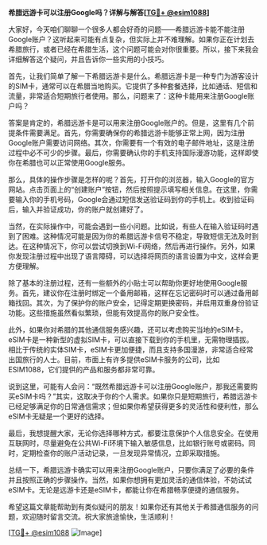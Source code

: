 **希腊远游卡可以注册Google吗？详解与解答[[TG💪+ @esim1088](https://t.me/s/esim1088)]**

大家好，今天咱们聊聊一个很多人都会好奇的问题——希腊远游卡能不能注册Google账户？这听起来可能有点复杂，但实际上并不难理解。如果你正在计划去希腊旅行，或者已经在希腊生活，这个问题可能会对你很重要。所以，接下来我会详细解答这个疑问，并且告诉你一些实用的小技巧。

首先，让我们简单了解一下希腊远游卡是什么。希腊远游卡是一种专门为游客设计的SIM卡，通常可以在希腊当地购买。它提供了多种套餐选择，比如通话、短信和流量，非常适合短期旅行者使用。那么，问题来了：这种卡能用来注册Google账户吗？

答案是肯定的，希腊远游卡是可以用来注册Google账户的。但是，这里有几个前提条件需要满足。首先，你需要确保你的希腊远游卡能够正常上网，因为注册Google账户需要访问网络。其次，你需要有一个有效的电子邮件地址，这是注册过程中必不可少的步骤。最后，你需要确认你的手机支持国际漫游功能，这样即使你在希腊也可以正常使用Google服务。

那么，具体的操作步骤是怎样的呢？首先，打开你的浏览器，输入Google的官方网站。点击页面上的“创建账户”按钮，然后按照提示填写相关信息。在这里，你需要输入你的手机号码，Google会通过短信发送验证码到你的手机上。收到验证码后，输入并验证成功，你的账户就创建好了。

当然，在实际操作中，可能会遇到一些小问题。比如说，有些人在输入验证码时遇到了困难。这种情况可能是因为你的希腊远游卡信号不稳定，导致短信无法及时到达。在这种情况下，你可以尝试切换到Wi-Fi网络，然后再进行操作。另外，如果你发现注册过程中出现了语言障碍，可以选择将网页的语言设置为中文，这样会更方便理解。

除了基本的注册过程，还有一些额外的小贴士可以帮助你更好地使用Google服务。首先，建议你在注册时绑定一个备用邮箱，这样在忘记密码时可以通过备用邮箱找回。其次，为了保护你的账户安全，记得定期更换密码，并启用双重身份验证功能。这些措施虽然看似繁琐，但能有效提高你的账户安全性。

此外，如果你对希腊的其他通信服务感兴趣，还可以考虑购买当地的eSIM卡。eSIM卡是一种新型的虚拟SIM卡，可以直接下载到你的手机里，无需物理插拔。相比于传统的实体SIM卡，eSIM卡更加便捷，而且支持多国漫游，非常适合经常出国旅行的人士。目前，市面上有许多提供eSIM卡服务的公司，比如ESIM1088，它们提供的产品和服务都非常可靠。

说到这里，可能有人会问：“既然希腊远游卡可以注册Google账户，那我还需要购买eSIM卡吗？”其实，这取决于你的个人需求。如果你只是短期旅行，希腊远游卡已经足够满足你的日常通信需求；但如果你希望获得更多的灵活性和便利性，那么eSIM卡无疑是一个更好的选择。

最后，我想提醒大家，无论你选择哪种方式，都要注意保护个人信息安全。在使用互联网时，尽量避免在公共Wi-Fi环境下输入敏感信息，比如银行账号或密码。同时，定期检查你的账户活动记录，一旦发现异常情况，立即采取措施。

总结一下，希腊远游卡确实可以用来注册Google账户，只要你满足了必要的条件并且按照正确的步骤操作。当然，如果你想拥有更加灵活的通信体验，不妨试试eSIM卡。无论是远游卡还是eSIM卡，都能让你在希腊畅享便捷的通信服务。

希望这篇文章能帮助到有类似疑问的朋友！如果你还有其他关于希腊通信服务的问题，欢迎随时留言交流。祝大家旅途愉快，生活顺利！

[[TG💪+ @esim1088](https://t.me/s/esim1088) ![Image](https://i.postimg.cc/4NQfJmqS/Snipaste-2025-05-13-00-14-12.png)]
